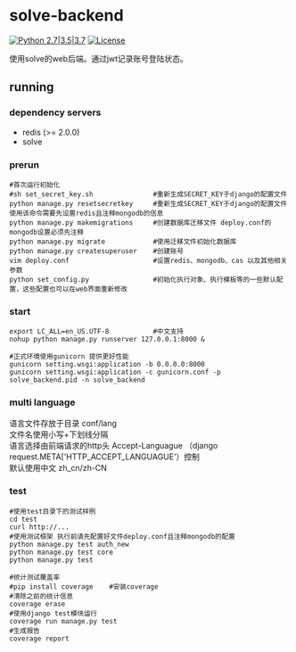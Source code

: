 # solve-backend #

[![Python 2.7|3.5|3.7](https://img.shields.io/badge/python-2.7%7C3.5%7C3.7-blue.svg)](https://github.com/zouzhicun/solve-backend) 
[![License](https://img.shields.io/badge/license-MIT-green.svg)](https://github.com/zouzhicun/solve-backend/blob/master/LICENSE) 


使用solve的web后端。通过jwt记录账号登陆状态。


running
--------------
### dependency servers ###
* redis (>= 2.0.0)
* solve

### prerun ###
```shell
#首次运行初始化
#sh set_secret_key.sh               #重新生成SECRET_KEY于django的配置文件
python manage.py resetsecretkey     #重新生成SECRET_KEY于django的配置文件 使用该命令需要先设置redis且注释mongodb的信息
python manage.py makemigrations     #创建数据库迁移文件 deploy.conf的mongodb设置必须先注释
python manage.py migrate            #使用迁移文件初始化数据库
python manage.py createsuperuser    #创建账号
vim deploy.conf                     #设置redis、mongodb、cas 以及其他相关参数
python set_config.py                #初始化执行对象、执行模板等的一些默认配置，这些配置也可以在web界面重新修改
```

### start ###
```shell
export LC_ALL=en_US.UTF-8           #中文支持
nohup python manage.py runserver 127.0.0.1:8000 &

#正式环境使用gunicorn 提供更好性能
gunicorn setting.wsgi:application -b 0.0.0.0:8000 
gunicorn setting.wsgi:application -c gunicorn.conf -p solve_backend.pid -n solve_backend
```

### multi language ###
语言文件存放于目录 conf/lang  
文件名使用小写+下划线分隔  
语言选择由前端请求的http头 Accept-Languague （django request.META['HTTP_ACCEPT_LANGUAGUE'）控制  
默认使用中文 zh_cn/zh-CN  

### test ###
```shell
#使用test目录下的测试样例
cd test             
curl http://...
#使用测试框架 执行前请先配置好文件deploy.conf且注释mongodb的配置
python manage.py test auth_new
python manage.py test core
python manage.py test

#统计测试覆盖率
#pip install coverage    #安装coverage
#清除之前的统计信息
coverage erase
#使用django test模块运行
coverage run manage.py test
#生成报告
coverage report
```